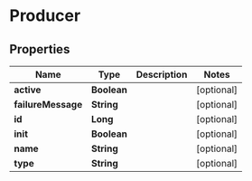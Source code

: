 

# Producer

## Properties

Name | Type | Description | Notes
------------ | ------------- | ------------- | -------------
**active** | **Boolean** |  |  [optional]
**failureMessage** | **String** |  |  [optional]
**id** | **Long** |  |  [optional]
**init** | **Boolean** |  |  [optional]
**name** | **String** |  |  [optional]
**type** | **String** |  |  [optional]



